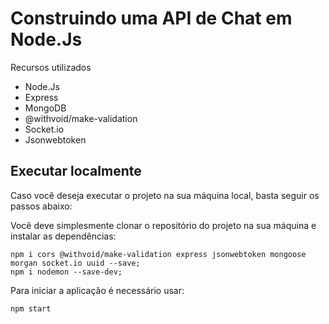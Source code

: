 # Construindo uma API de Chat em Node.Js

Recursos utilizados

- Node.Js
- Express
- MongoDB
- @withvoid/make-validation
- Socket.io
- Jsonwebtoken

## Executar localmente

Caso você deseja executar o projeto na sua máquina local, basta seguir os passos abaixo:

Você deve simplesmente clonar o repositório do projeto na sua máquina e instalar as dependências:

```
npm i cors @withvoid/make-validation express jsonwebtoken mongoose morgan socket.io uuid --save;
npm i nodemon --save-dev;
```

Para iniciar a aplicação é necessário usar: 

```
npm start
```

